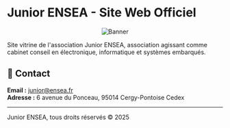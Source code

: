 # Junior ENSEA - Site Web Officiel

<p align="center">
  <p align="center">
    <img alt=Banner src="https://github.com/user-attachments/assets/58ce2ed0-3f5c-4943-a1ed-e600473ae37d">
  </p>
  <p align="center">
</p>

Site vitrine de l'association Junior ENSEA, association agissant comme cabinet conseil en électronique, informatique et systèmes embarqués.

## 📧 Contact

**Email :** junior@ensea.fr  
**Adresse :** 6 avenue du Ponceau, 95014 Cergy-Pontoise Cedex

---

Junior ENSEA, tous droits réservés © 2025
